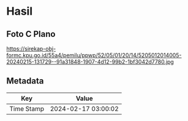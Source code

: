 # Hasil

## Foto C Plano

https://sirekap-obj-formc.kpu.go.id/55a4/pemilu/ppwp/52/05/01/20/14/5205012014005-20240215-131729--91a31848-1907-4d12-99b2-1bf3042d7780.jpg


## Metadata

| Key        | Value               |
| ---------- | ------------------- |
| Time Stamp | 2024-02-17 03:00:02 |



